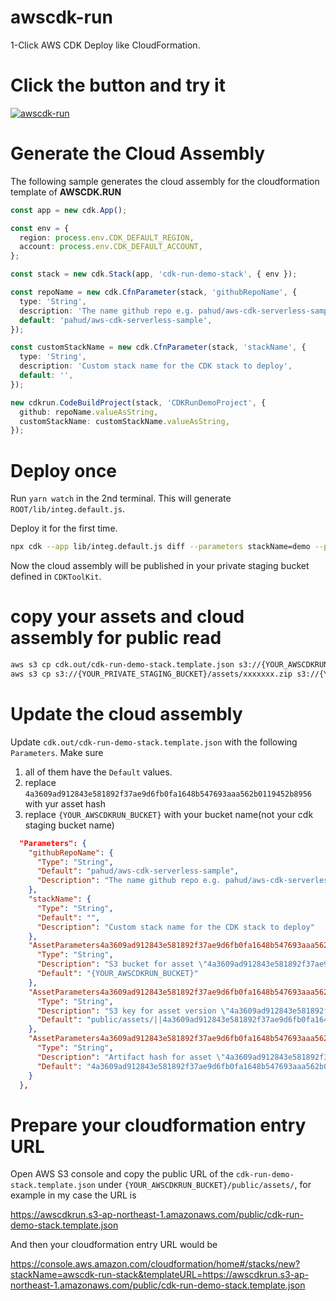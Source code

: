 # awscdk-run

1-Click AWS CDK Deploy like CloudFormation.

# Click the button and try it

[![awscdk-run](https://img.shields.io/badge/Deploy%20with-AWSCDK.RUN-blue)](https://awscdk.run)


# Generate the Cloud Assembly

The following sample generates the cloud assembly for the cloudformation template of **AWSCDK.RUN**

```ts
const app = new cdk.App();

const env = {
  region: process.env.CDK_DEFAULT_REGION,
  account: process.env.CDK_DEFAULT_ACCOUNT,
};

const stack = new cdk.Stack(app, 'cdk-run-demo-stack', { env });

const repoName = new cdk.CfnParameter(stack, 'githubRepoName', {
  type: 'String',
  description: 'The name github repo e.g. pahud/aws-cdk-serverless-sample',
  default: 'pahud/aws-cdk-serverless-sample',
});

const customStackName = new cdk.CfnParameter(stack, 'stackName', {
  type: 'String',
  description: 'Custom stack name for the CDK stack to deploy',
  default: '',
});

new cdkrun.CodeBuildProject(stack, 'CDKRunDemoProject', {
  github: repoName.valueAsString,
  customStackName: customStackName.valueAsString,
});
```

# Deploy once

Run `yarn watch` in the 2nd terminal. This will generate `ROOT/lib/integ.default.js`.

Deploy it for the first time.

```sh
npx cdk --app lib/integ.default.js diff --parameters stackName=demo --parameters githubRepoName=pahud/aws-cdk-fargate-samplenpx cdk --app lib/integ.default.js deploy --parameters stackName=demo --parameters githubRepoName=pahud/aws-cdk-fargate-sample
```

Now the cloud assembly will be published in your private staging bucket defined in `CDKToolKit`.


# copy your assets and cloud assembly for public read

```sh
aws s3 cp cdk.out/cdk-run-demo-stack.template.json s3://{YOUR_AWSCDKRUN_BUCKET}/public/ --acl=public-read
aws s3 cp s3://{YOUR_PRIVATE_STAGING_BUCKET}/assets/xxxxxxx.zip s3://{YOUR_AWSCDKRUN_BUCKET}/public/assets/ --acl=public-read
```


# Update the cloud assembly

Update `cdk.out/cdk-run-demo-stack.template.json` with the following `Parameters`. Make sure 

1. all of them have the `Default` values.
2. replace `4a3609ad912843e581892f37ae9d6fb0fa1648b547693aaa562b0119452b8956` with yur asset hash 
3. replace `{YOUR_AWSCDKRUN_BUCKET}` with your bucket name(not your cdk staging bucket name)


```json
  "Parameters": {
    "githubRepoName": {
      "Type": "String",
      "Default": "pahud/aws-cdk-serverless-sample",
      "Description": "The name github repo e.g. pahud/aws-cdk-serverless-sample"
    },
    "stackName": {
      "Type": "String",
      "Default": "",
      "Description": "Custom stack name for the CDK stack to deploy"
    },
    "AssetParameters4a3609ad912843e581892f37ae9d6fb0fa1648b547693aaa562b0119452b8956S3Bucket72B03BC9": {
      "Type": "String",
      "Description": "S3 bucket for asset \"4a3609ad912843e581892f37ae9d6fb0fa1648b547693aaa562b0119452b8956\"",
      "Default": "{YOUR_AWSCDKRUN_BUCKET}"
    },
    "AssetParameters4a3609ad912843e581892f37ae9d6fb0fa1648b547693aaa562b0119452b8956S3VersionKey520B7554": {
      "Type": "String",
      "Description": "S3 key for asset version \"4a3609ad912843e581892f37ae9d6fb0fa1648b547693aaa562b0119452b8956\"",
      "Default": "public/assets/||4a3609ad912843e581892f37ae9d6fb0fa1648b547693aaa562b0119452b8956.zip"
    },
    "AssetParameters4a3609ad912843e581892f37ae9d6fb0fa1648b547693aaa562b0119452b8956ArtifactHashD15A2D11": {
      "Type": "String",
      "Description": "Artifact hash for asset \"4a3609ad912843e581892f37ae9d6fb0fa1648b547693aaa562b0119452b8956\"",
      "Default": "4a3609ad912843e581892f37ae9d6fb0fa1648b547693aaa562b0119452b8956"
    }
  },
```

# Prepare your cloudformation entry URL

Open AWS S3 console and copy the public URL of the `cdk-run-demo-stack.template.json` under `{YOUR_AWSCDKRUN_BUCKET}/public/assets/`, for example in my case the URL is


https://awscdkrun.s3-ap-northeast-1.amazonaws.com/public/cdk-run-demo-stack.template.json



And then your cloudformation entry URL would be

https://console.aws.amazon.com/cloudformation/home#/stacks/new?stackName=awscdk-run-stack&templateURL=https://awscdkrun.s3-ap-northeast-1.amazonaws.com/public/cdk-run-demo-stack.template.json
